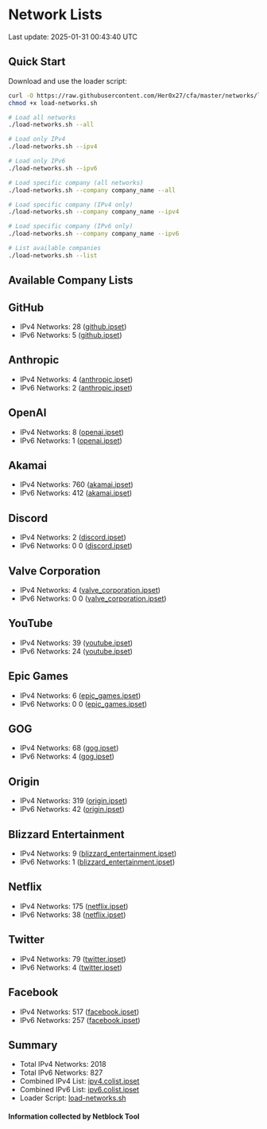 # Network Lists
Last update: 2025-01-31 00:43:40 UTC

## Quick Start

Download and use the loader script:

```bash
curl -O https://raw.githubusercontent.com/Her0x27/cfa/master/networks/load-networks.sh
chmod +x load-networks.sh

# Load all networks
./load-networks.sh --all

# Load only IPv4
./load-networks.sh --ipv4

# Load only IPv6
./load-networks.sh --ipv6

# Load specific company (all networks)
./load-networks.sh --company company_name --all

# Load specific company (IPv4 only)
./load-networks.sh --company company_name --ipv4

# Load specific company (IPv6 only)
./load-networks.sh --company company_name --ipv6

# List available companies
./load-networks.sh --list
```

## Available Company Lists
## GitHub
- IPv4 Networks: 28 ([github.ipset](networks/ipv4/github.ipset))
- IPv6 Networks: 5 ([github.ipset](networks/ipv6/github.ipset))

## Anthropic
- IPv4 Networks: 4 ([anthropic.ipset](networks/ipv4/anthropic.ipset))
- IPv6 Networks: 2 ([anthropic.ipset](networks/ipv6/anthropic.ipset))

## OpenAI
- IPv4 Networks: 8 ([openai.ipset](networks/ipv4/openai.ipset))
- IPv6 Networks: 1 ([openai.ipset](networks/ipv6/openai.ipset))

## Akamai
- IPv4 Networks: 760 ([akamai.ipset](networks/ipv4/akamai.ipset))
- IPv6 Networks: 412 ([akamai.ipset](networks/ipv6/akamai.ipset))

## Discord
- IPv4 Networks: 2 ([discord.ipset](networks/ipv4/discord.ipset))
- IPv6 Networks: 0
0 ([discord.ipset](networks/ipv6/discord.ipset))

## Valve Corporation
- IPv4 Networks: 4 ([valve_corporation.ipset](networks/ipv4/valve_corporation.ipset))
- IPv6 Networks: 0
0 ([valve_corporation.ipset](networks/ipv6/valve_corporation.ipset))

## YouTube
- IPv4 Networks: 39 ([youtube.ipset](networks/ipv4/youtube.ipset))
- IPv6 Networks: 24 ([youtube.ipset](networks/ipv6/youtube.ipset))

## Epic Games
- IPv4 Networks: 6 ([epic_games.ipset](networks/ipv4/epic_games.ipset))
- IPv6 Networks: 0
0 ([epic_games.ipset](networks/ipv6/epic_games.ipset))

## GOG
- IPv4 Networks: 68 ([gog.ipset](networks/ipv4/gog.ipset))
- IPv6 Networks: 4 ([gog.ipset](networks/ipv6/gog.ipset))

## Origin
- IPv4 Networks: 319 ([origin.ipset](networks/ipv4/origin.ipset))
- IPv6 Networks: 42 ([origin.ipset](networks/ipv6/origin.ipset))

## Blizzard Entertainment
- IPv4 Networks: 9 ([blizzard_entertainment.ipset](networks/ipv4/blizzard_entertainment.ipset))
- IPv6 Networks: 1 ([blizzard_entertainment.ipset](networks/ipv6/blizzard_entertainment.ipset))

## Netflix
- IPv4 Networks: 175 ([netflix.ipset](networks/ipv4/netflix.ipset))
- IPv6 Networks: 38 ([netflix.ipset](networks/ipv6/netflix.ipset))

## Twitter
- IPv4 Networks: 79 ([twitter.ipset](networks/ipv4/twitter.ipset))
- IPv6 Networks: 4 ([twitter.ipset](networks/ipv6/twitter.ipset))

## Facebook
- IPv4 Networks: 517 ([facebook.ipset](networks/ipv4/facebook.ipset))
- IPv6 Networks: 257 ([facebook.ipset](networks/ipv6/facebook.ipset))

## Summary
- Total IPv4 Networks: 2018
- Total IPv6 Networks: 827
- Combined IPv4 List: [ipv4.colist.ipset](networks/combined/ipv4.colist.ipset)
- Combined IPv6 List: [ipv6.colist.ipset](networks/combined/ipv6.colist.ipset)
- Loader Script: [load-networks.sh](networks/load-networks.sh)
#### Information collected by Netblock Tool
